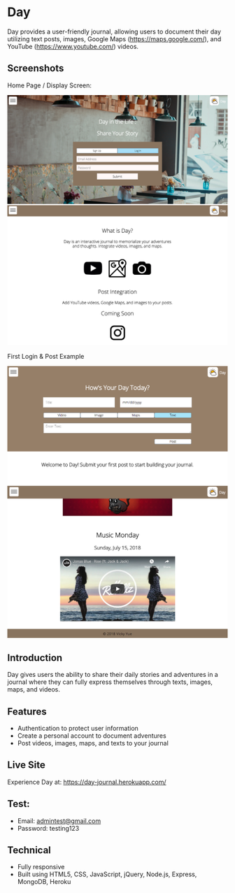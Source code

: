 # Day
Day provides a user-friendly journal, allowing users to document their day utilizing text posts, images, Google Maps (https://maps.google.com/), and YouTube (https://www.youtube.com/) videos.

## Screenshots
Home Page / Display Screen:

![Day Homepage Part 1](/public/images/homepage-1.png)
![Day Homepage Part 2](/public/images/homepage-2.png)

First Login & Post Example

![Day First Login](/public/images/first-login.png)
![Day Desktop Post Example](/public/images/posts-desktop.png)

## Introduction
Day gives users the ability to share their daily stories and adventures in a journal where they can fully express themselves through texts, images, maps, and videos.

## Features
* Authentication to protect user information
* Create a personal account to document adventures
* Post videos, images, maps, and texts to your journal

## Live Site
Experience Day at: https://day-journal.herokuapp.com/

## Test:
* Email: admintest@gmail.com
* Password: testing123

## Technical
* Fully responsive
* Built using HTML5, CSS, JavaScript, jQuery, Node.js, Express, MongoDB, Heroku
